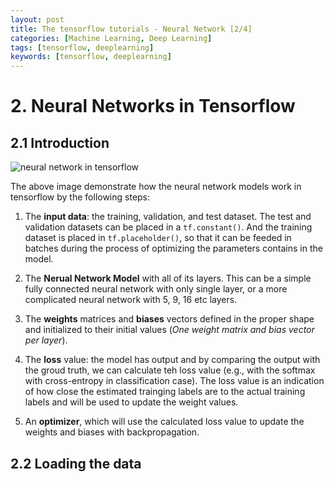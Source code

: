 ```yaml
---
layout: post
title: The tensorflow tutorials - Neural Network [2/4]
categories: [Machine Learning, Deep Learning]
tags: [tensorflow, deeplearning]
keywords: [tensorflow, deeplearning]
---
```


# 2. Neural Networks in Tensorflow

## 2.1 Introduction

<p><img src="http://785j7b.com1.z0.glb.clouddn.com/tensorflow_model-1.png" alt="neural network in tensorflow" /></p>

The above image demonstrate how the neural network models work in tensorflow by the following steps:

1. The **input data**: the training, validation, and test dataset. The test and validation datasets can be placed in a `tf.constant()`. And the training dataset is placed in `tf.placeholder()`, so that it can be feeded in batches during the process of optimizing the parameters contains in the model.

2. The **Nerual Network Model** with all of its layers. This can be a simple fully connected neural network with only single layer, or a more complicated neural network with 5, 9, 16 etc layers.

3. The **weights** matrices and **biases** vectors defined in the proper shape and initialized to their initial values (*One weight matrix and bias vector per layer*).

4. The **loss** value: the model has output and by comparing the output with the groud truth, we can calculate teh loss value (e.g., with the softmax with cross-entropy in classification case). The loss value is an indication of how close the estimated trainging labels are to the actual training labels and will be used to update the weight values.

5. An **optimizer**, which will use the calculated loss value to update the weights and biases with backpropagation.

## 2.2 Loading the data
